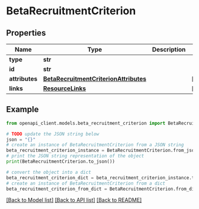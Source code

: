 # BetaRecruitmentCriterion


## Properties

Name | Type | Description | Notes
------------ | ------------- | ------------- | -------------
**type** | **str** |  | 
**id** | **str** |  | 
**attributes** | [**BetaRecruitmentCriterionAttributes**](BetaRecruitmentCriterionAttributes.md) |  | [optional] 
**links** | [**ResourceLinks**](ResourceLinks.md) |  | [optional] 

## Example

```python
from openapi_client.models.beta_recruitment_criterion import BetaRecruitmentCriterion

# TODO update the JSON string below
json = "{}"
# create an instance of BetaRecruitmentCriterion from a JSON string
beta_recruitment_criterion_instance = BetaRecruitmentCriterion.from_json(json)
# print the JSON string representation of the object
print(BetaRecruitmentCriterion.to_json())

# convert the object into a dict
beta_recruitment_criterion_dict = beta_recruitment_criterion_instance.to_dict()
# create an instance of BetaRecruitmentCriterion from a dict
beta_recruitment_criterion_from_dict = BetaRecruitmentCriterion.from_dict(beta_recruitment_criterion_dict)
```
[[Back to Model list]](../README.md#documentation-for-models) [[Back to API list]](../README.md#documentation-for-api-endpoints) [[Back to README]](../README.md)


